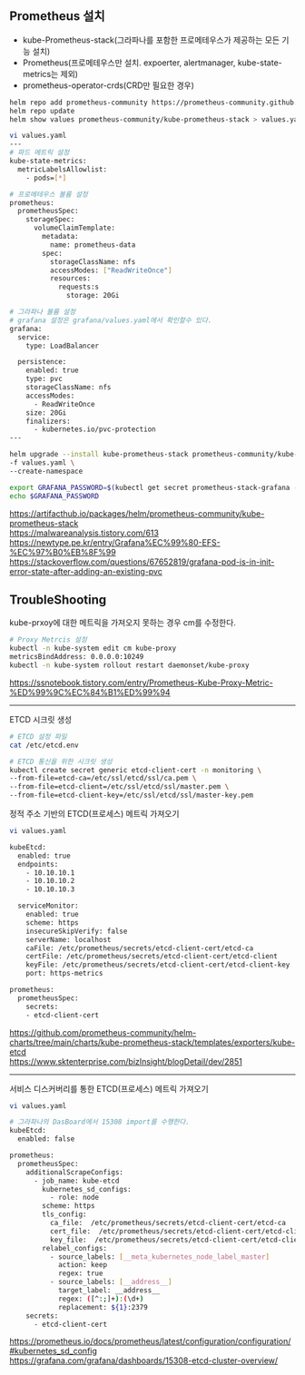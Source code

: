 ## Prometheus 설치
- kube-Prometheus-stack(그라파나를 포함한 프로메테우스가 제공하는 모든 기능 설치)
- Prometheus(프로메테우스만 설치. expoerter, alertmanager, kube-state-metrics는 제외)
- prometheus-operator-crds(CRD만 필요한 경우)

```sh
helm repo add prometheus-community https://prometheus-community.github.io/helm-charts
helm repo update
helm show values prometheus-community/kube-prometheus-stack > values.yaml 

vi values.yaml
---
# 파드 메트릭 설정
kube-state-metrics:
  metricLabelsAllowlist:
    - pods=[*]

# 프로메테우스 볼륨 설정
prometheus:
  prometheusSpec:
    storageSpec: 
      volumeClaimTemplate:
        metadata:
          name: prometheus-data
        spec:
          storageClassName: nfs
          accessModes: ["ReadWriteOnce"]
          resources:
            requests:s
              storage: 20Gi

# 그라파나 볼륨 설정
# grafana 설정은 grafana/values.yaml에서 확인할수 있다.
grafana:
  service:
    type: LoadBalancer

  persistence:
    enabled: true
    type: pvc
    storageClassName: nfs
    accessModes:
      - ReadWriteOnce
    size: 20Gi    
    finalizers:
      - kubernetes.io/pvc-protection
---

helm upgrade --install kube-prometheus-stack prometheus-community/kube-prometheus-stack \
-f values.yaml \
--create-namespace

export GRAFANA_PASSWORD=$(kubectl get secret prometheus-stack-grafana -n monitoring -o jsonpath="{.data.admin-password}" | base64 -d)
echo $GRAFANA_PASSWORD
```
https://artifacthub.io/packages/helm/prometheus-community/kube-prometheus-stack  
https://malwareanalysis.tistory.com/613
https://newtype.pe.kr/entry/Grafana%EC%99%80-EFS-%EC%97%B0%EB%8F%99  
https://stackoverflow.com/questions/67652819/grafana-pod-is-in-init-error-state-after-adding-an-existing-pvc  

## TroubleShooting 
kube-prxoy에 대한 메트릭을 가져오지 못하는 경우 cm를 수정한다.
```sh
# Proxy Metrcis 설정
kubectl -n kube-system edit cm kube-proxy
metricsBindAddress: 0.0.0.0:10249
kubectl -n kube-system rollout restart daemonset/kube-proxy
```
https://ssnotebook.tistory.com/entry/Prometheus-Kube-Proxy-Metric-%ED%99%9C%EC%84%B1%ED%99%94  

---

ETCD 시크릿 생성
```sh
# ETCD 설정 파일 
cat /etc/etcd.env

# ETCD 통신을 위한 시크릿 생성
kubectl create secret generic etcd-client-cert -n monitoring \
--from-file=etcd-ca=/etc/ssl/etcd/ssl/ca.pem \
--from-file=etcd-client=/etc/ssl/etcd/ssl/master.pem \
--from-file=etcd-client-key=/etc/ssl/etcd/ssl/master-key.pem
```

정적 주소 기반의 ETCD(프로세스) 메트릭 가져오기
```sh
vi values.yaml

kubeEtcd:
  enabled: true
  endpoints:
    - 10.10.10.1
    - 10.10.10.2
    - 10.10.10.3

  serviceMonitor:
    enabled: true
    scheme: https
    insecureSkipVerify: false
    serverName: localhost
    caFile: /etc/prometheus/secrets/etcd-client-cert/etcd-ca
    certFile: /etc/prometheus/secrets/etcd-client-cert/etcd-client
    keyFile: /etc/prometheus/secrets/etcd-client-cert/etcd-client-key
    port: https-metrics

prometheus:
  prometheusSpec:
    secrets:
    - etcd-client-cert
```
https://github.com/prometheus-community/helm-charts/tree/main/charts/kube-prometheus-stack/templates/exporters/kube-etcd    
https://www.sktenterprise.com/bizInsight/blogDetail/dev/2851

---

서비스 디스커버리를 통한 ETCD(프로세스) 메트릭 가져오기
```sh
vi values.yaml

# 그라파나의 DasBoard에서 15308 import를 수행한다.
kubeEtcd:
  enabled: false

prometheus:
  prometheusSpec:
    additionalScrapeConfigs:
      - job_name: kube-etcd
        kubernetes_sd_configs:
          - role: node
        scheme: https
        tls_config:
          ca_file:  /etc/prometheus/secrets/etcd-client-cert/etcd-ca
          cert_file:  /etc/prometheus/secrets/etcd-client-cert/etcd-client
          key_file:  /etc/prometheus/secrets/etcd-client-cert/etcd-client-key
        relabel_configs:
          - source_labels: [__meta_kubernetes_node_label_master]
            action: keep
            regex: true
          - source_labels: [__address__]
            target_label: __address__
            regex: ([^:;]+):(\d+)
            replacement: ${1}:2379
    secrets:
      - etcd-client-cert
```
https://prometheus.io/docs/prometheus/latest/configuration/configuration/#kubernetes_sd_config  
https://grafana.com/grafana/dashboards/15308-etcd-cluster-overview/  
